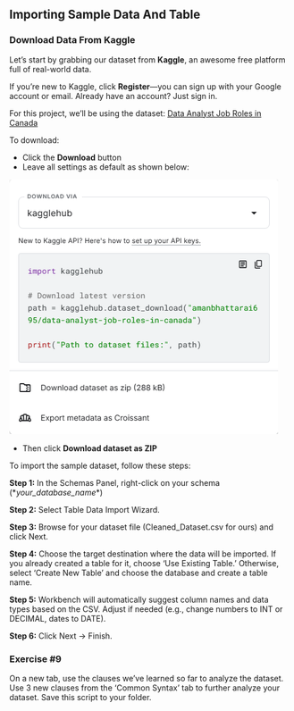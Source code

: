 ## Importing Sample Data And Table

### Download Data From Kaggle

Let’s start by grabbing our dataset from **Kaggle**, an awesome free platform full of real-world data.

If you’re new to Kaggle, click **Register**—you can sign up with your Google account or email. Already have an account? Just sign in.

For this project, we’ll be using the dataset: [Data Analyst Job Roles in Canada](https://www.kaggle.com/datasets/amanbhattarai695/data-analyst-job-roles-in-canada)

To download:

* Click the **Download** button  
* Leave all settings as default as shown below:

![](kaggle-download.png)

* Then click **Download dataset as ZIP**

To import the sample dataset, follow these steps:

**Step 1:** In the Schemas Panel, right-click on your schema (\**your\_database\_name*\*)

**Step 2:** Select Table Data Import Wizard.

**Step 3:** Browse for your dataset file (Cleaned\_Dataset.csv for ours) and click Next.

**Step 4:** Choose the target destination where the data will be imported. If you already created a table for it, choose ‘Use Existing Table.’ Otherwise, select ‘Create New Table’ and choose the database and create a table name. 

**Step 5:** Workbench will automatically suggest column names and data types based on the CSV. Adjust if needed (e.g., change numbers to INT or DECIMAL, dates to DATE).

**Step 6:** Click Next → Finish.

### Exercise \#9

On a new tab, use the clauses we’ve learned so far to analyze the dataset. Use 3 new clauses from the ‘Common Syntax’ tab to further analyze your dataset. Save this script to your folder. 